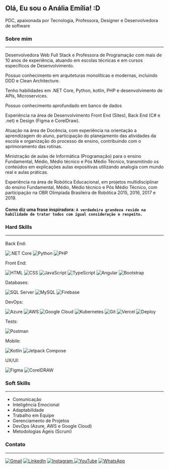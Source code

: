 
## Olá, Eu sou o Anália Emília! :D

PDC, apaixonada por Tecnologia, Professora, Designer e Desenvolvedora de software 

### Sobre mim <hr>

Desenvolvedora Web Full Stack e Professora de Programação com mais de 10 anos de experiência, atuando em escolas técnicas e em cursos  específicos de Desenvolvimento.

Possuo conhecimento em arquiteturas monolíticas e modernas, incluindo DDD e Clean Architecture. 

Tenho habilidades em .NET Core, Python, kotlin, PHP e desenvolvimento de APIs, Microservices. 

Possuo conhecimento aprofundado em banco de dados

Experiência na área de Desenvolvimento Front End (Sites), Back End (C# e .net) e Design 
(Figma e CorelDraw). 

Atuação  na  área  de  Docência, com  experiência na  orientação a  aprendizagem do  aluno, 
participação do planejamento das atividades da escola e organização do processo de ensino, 
contribuindo com o aprimoramento das rotinas.  

Ministração de aulas de Informática (Programação) para o ensino Fundamental, Médio, Médio técnico e Pós 
Médio Técnico, transmitindo os conteúdos em explicações aulas expositivas utilizando analogia 
com mundo real e aulas práticas. 

Experiência  na  área  de  Robótica  Educacional,  em  projetos  multidisciplinar  do  ensino 
Fundamental, Médio, Médio técnico e Pós Médio Técnico, com participação na OBR Olimpíada 
Brasileira de Robótica 2015, 2016, 2017 e 2019.  

#### Como diz uma frase inspiradora: `A verdadeira grandeza reside na habilidade de tratar todos com igual consideração e respeito.`  

### Hard Skills <hr>

Back End: 

![.NET Core](https://img.shields.io/badge/-.NET%20Core-FFFFFF?style=flat&logo=.net&logoColor=512BD4)
![Python](https://img.shields.io/badge/-Python-FFFFFF?style=flat&logo=python&logoColor=3776AB)
![PHP](https://img.shields.io/badge/-PHP-FFFFFF?style=flat&logo=php&logoColor=777BB4)

Front End:

![HTML](https://img.shields.io/badge/-HTML-FFFFFF?style=flat&logo=html5&logoColor=E34F26)
![CSS](https://img.shields.io/badge/-CSS-FFFFFF?style=flat&logo=css3&logoColor=1572B6)
![JavaScript](https://img.shields.io/badge/-JavaScript-FFFFFF?style=flat&logo=javascript&logoColor=F7DF1E)
![TypeScript](https://img.shields.io/badge/-TypeScript-FFFFFF?style=flat&logo=typescript&logoColor=3178C6)
![Angular](https://img.shields.io/badge/-Angular-FFFFFF?style=flFFFFFFfat&logo=angular&logoColor=DD0031)
![Bootstrap](https://img.shields.io/badge/-Bootstrap-FFFFFF?style=flat&logo=bootstrap&logoColor=7952B3)

Databases:

![SQL Server](https://img.shields.io/badge/-SQL%20Server-FFFFFF?style=flat&logo=microsoft-sql-server&logoColor=CC2927)
![MySQL](https://img.shields.io/badge/-MySQL-FFFFFF?style=flat&logo=mysql&logoColor=4479A1)
![Firebase](https://img.shields.io/badge/-Firebase-FFFFFF?style=flat&logo=firebase&logoColor=FFCA28)

DevOps:

![Azure](https://img.shields.io/badge/-Azure-FFFFFF?style=flat&logo=microsoft-azure&logoColor=blue)
![AWS](https://img.shields.io/badge/-AWS-FFFFFF?style=flat&logo=amazon-aws&logoColor=black)
![Google Cloud](https://img.shields.io/badge/-Google%20Cloud-FFFFFF?style=flat&logo=google-cloud&logoColor=blue)
![Kubernetes](https://img.shields.io/badge/-Kubernetes-FFFFFF?style=flat&logo=kubernetes&logoColor=326CE5)
![Git](https://img.shields.io/badge/-Git-FFFFFF?style=flat&logo=git&logoColor=F05032)
![Vercel](https://img.shields.io/badge/-Vercel-FFFFFF?style=flat&logo=vercel&logoColor=000000)
![Deploy](https://img.shields.io/badge/-Deploy-FFFFFF?style=flat&logo=rocket&logoColor=00C853)

Tests:

![Postman](https://img.shields.io/badge/-Postman-FFFFFF?style=flat&logo=postman&logoColor=17202C)

Mobile:

![Kotlin](https://img.shields.io/badge/-Kotlin-FFFFFF?style=flat&logo=kotlin&logoColor=7F52FF)
![Jetpack Compose](https://img.shields.io/badge/-Jetpack%20Compose-FFFFFF?style=flat&logo=jetpackcompose&logoColor=4285F4)

UX/UI:

![Figma](https://img.shields.io/badge/-Figma-FFFFFF?style=flat&logo=figma&logoColor=F24E1E)
![CorelDRAW](https://img.shields.io/badge/-CorelDRAW-FFFFFF?style=flat&logo=coreldraw&logoColor=46A609)

### Soft Skills <hr>

 - Comunicação
 - Inteligência Emocional
 - Adaptabilidade
 - Trabalho em Equipe
 - Gerenciamento de Projetos
 - DevOps (Azure, AWS e Google Cloud)
 - Metodologias Ágeis (Scrum)

### Contato <hr>

[![Gmail](https://img.shields.io/badge/-Gmail-FFFFFF?style=flat&logo=gmail&logoColor=EA4335)](mailto:analia.nai@gmail.com)
[![LinkedIn](https://img.shields.io/badge/-LinkedIn-FFFFFF?style=flat&logo=linkedin&logoColor=0A66C2)](https://www.linkedin.com/in/analiaemilia/)
[![Instagram](https://img.shields.io/badge/-Instagram-FFFFFF?style=flat&logo=instagram&logoColor=E4405F)
](https://www.instagram.com/roboticadoamanha/)
[![YouTube](https://img.shields.io/badge/-YouTube-FFFFFF?style=flat&logo=youtube&logoColor=FF0000)](https://www.youtube.com/@roboticadoamanha)
[![WhatsApp](https://img.shields.io/badge/-WhatsApp-FFFFFF?style=flat&logo=whatsapp&logoColor=25D366)
](https://api.whatsapp.com/send?phone=5575988136641&text=Estou%20entrando%20em%20contato,%20pois%20gostei%20muito%20do%20seu%20perfil.%20Podemos%20conversa?)